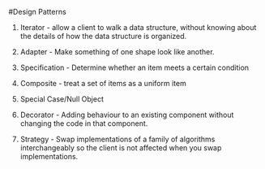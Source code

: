 #Design Patterns

1. Iterator - allow a client to walk a data structure, without knowing about the details of how the data structure is organized.

2. Adapter - Make something of one shape look like another.

3. Specification - Determine whether an item meets a certain condition

4. Composite - treat a set of items as a uniform item

5. Special Case/Null Object

6. Decorator - Adding behaviour to an existing component without changing the code in that component.

7. Strategy - Swap implementations of a family of algorithms interchangeably so the client is not affected when you swap implementations.
